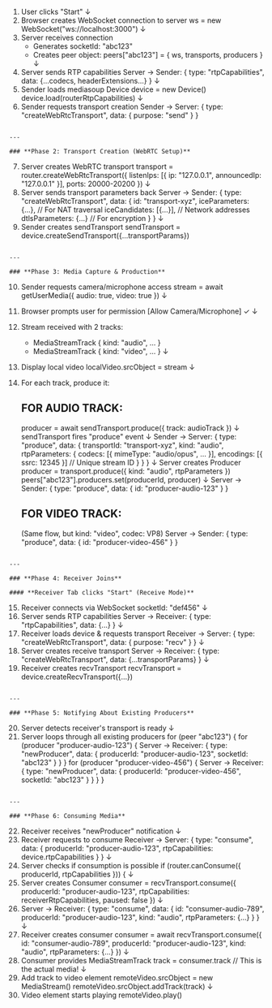 1. User clicks "Start"
   ↓
2. Browser creates WebSocket connection to server
   ws = new WebSocket("ws://localhost:3000")
   ↓
3. Server receives connection
   - Generates socketId: "abc123"
   - Creates peer object: peers["abc123"] = { ws, transports, producers }
   ↓
4. Server sends RTP capabilities
   Server → Sender: { type: "rtpCapabilities", data: {...codecs, headerExtensions...} }
   ↓
5. Sender loads mediasoup Device
   device = new Device()
   device.load(routerRtpCapabilities)
   ↓
6. Sender requests transport creation
   Sender → Server: { type: "createWebRtcTransport", data: { purpose: "send" } }
```

---

### **Phase 2: Transport Creation (WebRTC Setup)**
```
7. Server creates WebRTC transport
   transport = router.createWebRtcTransport({
     listenIps: [{ ip: "127.0.0.1", announcedIp: "127.0.0.1" }],
     ports: 20000-20200
   })
   ↓
8. Server sends transport parameters back
   Server → Sender: {
     type: "createWebRtcTransport",
     data: {
       id: "transport-xyz",
       iceParameters: {...},      // For NAT traversal
       iceCandidates: [{...}],    // Network addresses
       dtlsParameters: {...}      // For encryption
     }
   }
   ↓
9. Sender creates sendTransport
   sendTransport = device.createSendTransport({...transportParams})
```

---

### **Phase 3: Media Capture & Production**
```
10. Sender requests camera/microphone access
    stream = await getUserMedia({ audio: true, video: true })
    ↓
11. Browser prompts user for permission
    [Allow Camera/Microphone] ✓
    ↓
12. Stream received with 2 tracks:
    - MediaStreamTrack { kind: "audio", ... }
    - MediaStreamTrack { kind: "video", ... }
    ↓
13. Display local video
    localVideo.srcObject = stream
    ↓
14. For each track, produce it:
    
    FOR AUDIO TRACK:
    ----------------
    producer = await sendTransport.produce({ track: audioTrack })
    ↓
    sendTransport fires "produce" event
    ↓
    Sender → Server: {
      type: "produce",
      data: {
        transportId: "transport-xyz",
        kind: "audio",
        rtpParameters: {
          codecs: [{ mimeType: "audio/opus", ... }],
          encodings: [{ ssrc: 12345 }]  // Unique stream ID
        }
      }
    }
    ↓
    Server creates Producer
    producer = transport.produce({ kind: "audio", rtpParameters })
    peers["abc123"].producers.set(producerId, producer)
    ↓
    Server → Sender: { type: "produce", data: { id: "producer-audio-123" } }
    
    
    FOR VIDEO TRACK:
    ----------------
    (Same flow, but kind: "video", codec: VP8)
    Server → Sender: { type: "produce", data: { id: "producer-video-456" } }
```

---

### **Phase 4: Receiver Joins**

#### **Receiver Tab clicks "Start" (Receive Mode)**
```
15. Receiver connects via WebSocket
    socketId: "def456"
    ↓
16. Server sends RTP capabilities
    Server → Receiver: { type: "rtpCapabilities", data: {...} }
    ↓
17. Receiver loads device & requests transport
    Receiver → Server: { type: "createWebRtcTransport", data: { purpose: "recv" } }
    ↓
18. Server creates receive transport
    Server → Receiver: { type: "createWebRtcTransport", data: {...transportParams} }
    ↓
19. Receiver creates recvTransport
    recvTransport = device.createRecvTransport({...})
```

---

### **Phase 5: Notifying About Existing Producers**
```
20. Server detects receiver's transport is ready
    ↓
21. Server loops through all existing producers
    for (peer "abc123") {
      for (producer "producer-audio-123") {
        Server → Receiver: {
          type: "newProducer",
          data: {
            producerId: "producer-audio-123",
            socketId: "abc123"
          }
        }
      }
      for (producer "producer-video-456") {
        Server → Receiver: {
          type: "newProducer",
          data: {
            producerId: "producer-video-456",
            socketId: "abc123"
          }
        }
      }
    }
```

---

### **Phase 6: Consuming Media**
```
22. Receiver receives "newProducer" notification
    ↓
23. Receiver requests to consume
    Receiver → Server: {
      type: "consume",
      data: {
        producerId: "producer-audio-123",
        rtpCapabilities: device.rtpCapabilities
      }
    }
    ↓
24. Server checks if consumption is possible
    if (router.canConsume({ producerId, rtpCapabilities })) {
      ↓
25. Server creates Consumer
      consumer = recvTransport.consume({
        producerId: "producer-audio-123",
        rtpCapabilities: receiverRtpCapabilities,
        paused: false
      })
      ↓
26. Server → Receiver: {
      type: "consume",
      data: {
        id: "consumer-audio-789",
        producerId: "producer-audio-123",
        kind: "audio",
        rtpParameters: {...} 
      }
    }
    ↓
27. Receiver creates consumer
    consumer = await recvTransport.consume({
      id: "consumer-audio-789",
      producerId: "producer-audio-123",
      kind: "audio",
      rtpParameters: {...}
    })
    ↓
28. Consumer provides MediaStreamTrack
    track = consumer.track  // This is the actual media!
    ↓
29. Add track to video element
    remoteVideo.srcObject = new MediaStream()
    remoteVideo.srcObject.addTrack(track)
    ↓
30. Video element starts playing
    remoteVideo.play()
